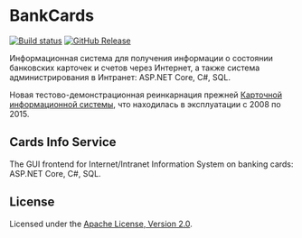 BankCards
=========

[![Build status](https://ci.appveyor.com/api/projects/status/iktx7w5e5sewgofb?svg=true)](https://ci.appveyor.com/project/diev/bankcards)
[![GitHub Release](https://img.shields.io/github/release/diev/BankCards.svg)](https://github.com/diev/BankCards/releases/latest)

Информационная система для получения информации о состоянии банковских 
карточек и счетов через Интернет, а также система администрирования в 
Интранет: ASP.NET Core, C#, SQL.

Новая тестово-демонстрационная реинкарнация прежней 
[Карточной информационной системы](http://diev.github.io/PDA-Bank-Cards-Info/), 
что находилась в эксплуатации с 2008 по 2015.

## Cards Info Service

The GUI frontend for Internet/Intranet Information System on 
banking cards: ASP.NET Core, C#, SQL.

## License

Licensed under the [Apache License, 
Version 2.0](http://www.apache.org/licenses/LICENSE-2.0 "LICENSE").

